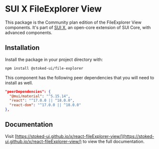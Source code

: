 # SUI X FileExplorer View

This package is the Community plan edition of the FileExplorer View components.
It's part of [SUI X](https://stoked-ui.github.io/x/), an open-core extension of SUI Core, with advanced components.

## Installation

Install the package in your project directory with:

```bash
npm install @stoked-ui/file-explorer
```

This component has the following peer dependencies that you will need to install as well.

```json
"peerDependencies": {
  "@mui/material": "^5.15.14",
  "react": "^17.0.0 || ^18.0.0",
  "react-dom": "^17.0.0 || ^18.0.0"
},
```

## Documentation

Visit [https://stoked-ui.github.io/x/react-fileExplorer-view/](https://stoked-ui.github.io/x/react-fileExplorer-view/) to view the full documentation.
